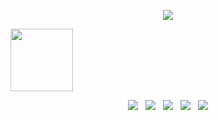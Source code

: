 <p align="center"> 
   <a href="https://github.com/mhcrocky"><img src="https://count.getloli.com/get/@mhcrocky?theme=asoul" /></a>
</p>
<img src="https://capsule-render.vercel.app/api?type=waving&theme=cobalt&height=50&section=header" height="100" />
<p align="center"> 
<a href="https://dev.to/mhcrocky"><img src="https://img.icons8.com/color/48/000000/domain.png"/></a>
&nbsp;
<a href="https://github.com/mhcrocky"><img src="https://img.icons8.com/fluency/48/000000/github.png"/></a>
&nbsp;
<a href="https://t.me/mhcrocky"><img src="https://img.icons8.com/fluency/48/000000/telegram-app.png"/></a>
&nbsp;
<a href="https://join.skype.com/invite/Xrmb1BAOOHgf"><img src="https://img.icons8.com/fluency/48/000000/skype.png"/></a>
&nbsp;
<a href="mailto:larastar721@gmail.com"><img src="https://img.icons8.com/fluency/48/000000/circled-envelope.png"/></a>
</p>
